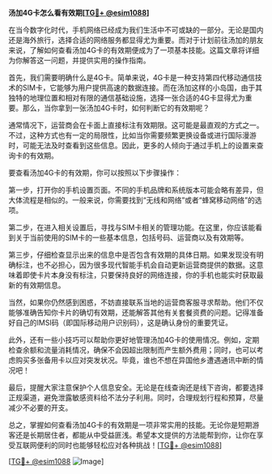 **汤加4G卡怎么看有效期[[TG💪+ @esim1088](https://t.me/s/esim1088)]**

在当今数字化时代，手机网络已经成为我们生活中不可或缺的一部分。无论是国内还是海外旅行，选择合适的网络服务都显得尤为重要。而对于计划前往汤加的朋友来说，了解如何查看汤加4G卡的有效期便成为了一项基本技能。这篇文章将详细为你解答这一问题，并提供实用的操作指南。

首先，我们需要明确什么是4G卡。简单来说，4G卡是一种支持第四代移动通信技术的SIM卡，它能够为用户提供高速的数据连接。而在汤加这样的小岛国，由于其独特的地理位置和相对有限的通信基础设施，选择一张合适的4G卡显得尤为重要。那么，当你拿到一张汤加4G卡时，如何判断它的有效期呢？

通常情况下，运营商会在卡面上直接标注有效期限。这可能是最直观的方式之一。不过，这种方式也有一定的局限性，比如当你需要频繁更换设备或进行国际漫游时，可能无法及时查看到这些信息。因此，更多的人倾向于通过手机上的设置来查询卡的有效期。

要查看汤加4G卡的有效期，你可以按照以下步骤操作：

第一步，打开你的手机设置页面。不同的手机品牌和系统版本可能会略有差异，但大体流程是相似的。一般来说，你需要找到“无线和网络”或者“蜂窝移动网络”的选项。

第二步，在进入相关设置后，寻找与SIM卡相关的管理功能。在这里，你应该能看到关于当前使用的SIM卡的一些基本信息，包括号码、运营商以及有效期等。

第三步，仔细检查显示出来的信息中是否包含有效期的具体日期。如果发现没有明确标注，也不必担心，因为很多现代智能手机会自动更新运营商提供的数据。这意味着即使卡片本身没有标注，只要保持良好的网络连接，你的手机也能实时获取最新的有效期信息。

当然，如果你仍然感到困惑，不妨直接联系当地的运营商客服寻求帮助。他们不仅能够准确告知你卡片的确切有效期，还能解答其他有关套餐资费的问题。记得准备好自己的IMSI码（即国际移动用户识别码），这是确认身份的重要凭证。

此外，还有一些小技巧可以帮助你更好地管理汤加4G卡的使用情况。例如，定期检查余额和流量消耗情况，确保不会因超出限制而产生额外费用；同时，也可以考虑购买多张备用卡以应对突发状况。毕竟，谁也不想在异国他乡遭遇通讯中断的情况吧！

最后，提醒大家注意保护个人信息安全。无论是在线查询还是线下咨询，都要选择正规渠道，避免泄露敏感资料给不法分子利用。同时，合理规划行程和预算，尽量减少不必要的开支。

总之，掌握如何查看汤加4G卡的有效期是一项非常实用的技能。无论你是短期游客还是长期居住者，都能从中受益匪浅。希望本文提供的方法能帮到你，让你在享受互联网便利的同时也能够轻松应对各种挑战！[[TG💪+ @esim1088](https://t.me/s/esim1088)]

[[TG💪+ @esim1088](https://t.me/s/esim1088) ![Image](https://i.postimg.cc/4NQfJmqS/Snipaste-2025-05-13-00-14-12.png)]